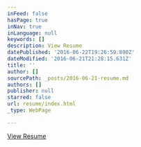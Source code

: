 ```yaml
---
inFeed: false
hasPage: true
inNav: true
inLanguage: null
keywords: []
description: View Resume
datePublished: '2016-06-22T19:26:59.890Z'
dateModified: '2016-06-21T21:28:15.631Z'
title: ''
author: []
sourcePath: _posts/2016-06-21-resume.md
authors: []
publisher: null
starred: false
url: resume/index.html
_type: WebPage

---
```

[View Resume][0]

[0]: https://drive.google.com/file/d/0B9mKTXtIEJ-Td1pOdVRkN0c1S2RCaUdrMDFOdm96YlV2ZGp3/view